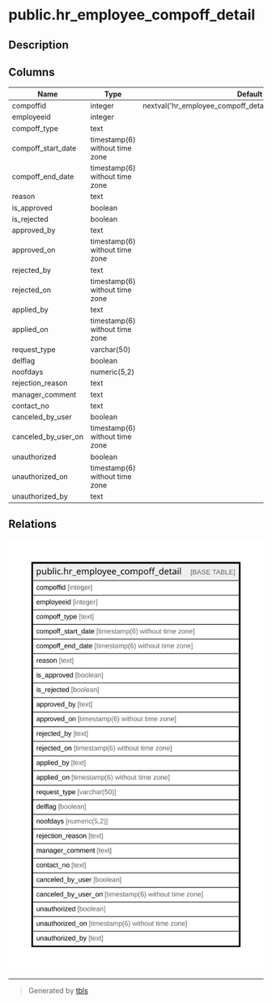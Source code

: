 # public.hr_employee_compoff_detail

## Description

## Columns

| Name | Type | Default | Nullable | Children | Parents | Comment |
| ---- | ---- | ------- | -------- | -------- | ------- | ------- |
| compoffid | integer | nextval('hr_employee_compoff_detail_compoffid_seq'::regclass) | false |  |  |  |
| employeeid | integer |  | true |  |  |  |
| compoff_type | text |  | true |  |  |  |
| compoff_start_date | timestamp(6) without time zone |  | true |  |  |  |
| compoff_end_date | timestamp(6) without time zone |  | true |  |  |  |
| reason | text |  | true |  |  |  |
| is_approved | boolean |  | true |  |  |  |
| is_rejected | boolean |  | true |  |  |  |
| approved_by | text |  | true |  |  |  |
| approved_on | timestamp(6) without time zone |  | true |  |  |  |
| rejected_by | text |  | true |  |  |  |
| rejected_on | timestamp(6) without time zone |  | true |  |  |  |
| applied_by | text |  | true |  |  |  |
| applied_on | timestamp(6) without time zone |  | true |  |  |  |
| request_type | varchar(50) |  | true |  |  |  |
| delflag | boolean |  | true |  |  |  |
| noofdays | numeric(5,2) |  | true |  |  |  |
| rejection_reason | text |  | true |  |  |  |
| manager_comment | text |  | true |  |  |  |
| contact_no | text |  | true |  |  |  |
| canceled_by_user | boolean |  | true |  |  |  |
| canceled_by_user_on | timestamp(6) without time zone |  | true |  |  |  |
| unauthorized | boolean |  | true |  |  |  |
| unauthorized_on | timestamp(6) without time zone |  | true |  |  |  |
| unauthorized_by | text |  | true |  |  |  |

## Relations

![er](public.hr_employee_compoff_detail.svg)

---

> Generated by [tbls](https://github.com/k1LoW/tbls)
